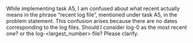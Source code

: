 While implementing task A5, I am confused about what recent actually means in
the phrase “recent log file”, mentioned under task A5, in the problem
statement. This confusion arises because there are no dates corresponding to
the log files. Should I consider log-0 as the most recent one? or the
log-<largest_number> file? Please clarify.